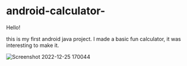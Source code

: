 # android-calculator-

Hello!

this is my first android java project.
I made a basic fun calculator, it was interesting to make it.

![Screenshot 2022-12-25 170044](https://user-images.githubusercontent.com/96150039/209472920-dade9754-fbb1-416a-81a0-5ae5c8a3144e.png)
